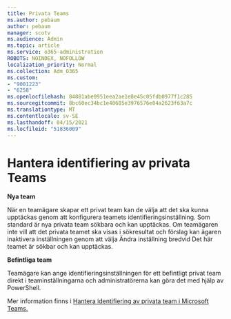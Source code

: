 ```yaml
---
title: Privata Teams
ms.author: pebaum
author: pebaum
manager: scotv
ms.audience: Admin
ms.topic: article
ms.service: o365-administration
ROBOTS: NOINDEX, NOFOLLOW
localization_priority: Normal
ms.collection: Adm_O365
ms.custom:
- "9001223"
- "6258"
ms.openlocfilehash: 84881abe0951eea2ae1e8e45c05fdb0977f1c285
ms.sourcegitcommit: 8bc60ec34bc1e40685e3976576e04a2623f63a7c
ms.translationtype: MT
ms.contentlocale: sv-SE
ms.lasthandoff: 04/15/2021
ms.locfileid: "51836009"
---
```

# <a name="managing-discovery-of-private-teams"></a>Hantera identifiering av privata Teams

**Nya team**

När en teamägare skapar ett privat team kan de välja att det ska kunna upptäckas genom att konfigurera teamets identifieringsinställning. Som standard är nya privata team sökbara och kan upptäckas. Om teamägaren inte vill att det privata teamet ska visas i sökresultat och förslag kan ägaren inaktivera inställningen genom att välja Ändra inställning bredvid Det här teamet är sökbar och kan upptäckas.  

**Befintliga team**

Teamägare kan ange identifieringsinställningen för ett befintligt privat team direkt i teaminställningarna och administratörerna kan göra det med hjälp av PowerShell.  

Mer information finns i [Hantera identifiering av privata team i Microsoft Teams.](https://docs.microsoft.com/microsoftteams/manage-discovery-of-private-teams)
